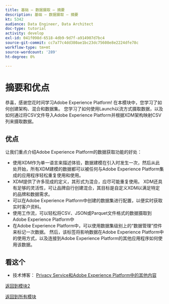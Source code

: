 ```yaml
---
title: 基础 — 数据摄取 — 摘要
description: 基础 — 数据摄取 — 摘要
kt: 5342
audience: Data Engineer, Data Architect
doc-type: tutorial
activity: develop
exl-id: 041f098d-6518-4db9-9d7f-a914907d7bc4
source-git-commit: cc7a77c4dd380ae1bc23dc75608e8e2224dfe78c
workflow-type: tm+mt
source-wordcount: '289'
ht-degree: 0%

---
```


# 摘要和优点

恭喜，感谢您花时间学习Adobe Experience Platform!
在本模块中，您学习了如何创建架构、混合和数据集。 您学习了如何使用Launch以流方式摄取数据，以及如何通过将CSV文件导入Adobe Experience Platform并根据XDM架构映射CSV列来摄取数据。

## 优点

让我们重点介绍Adobe Experience Platform的数据获取功能的好处：

- 使用XDM作为单一语言来描述体验，数据建模在引入时发生一次，然后从此处开始，所有XDM建模的数据都可以被任何与Adobe Experience Platform集成的应用程序轻松重复使用和使用。
- XDM提供了许多现成的定义，其形式为混合，应尽可能重复使用。 XDM还具有足够的灵活性，可让品牌自行创建混合，其目标是自定义XDM以满足特定的品牌和数据需求。
- 可以在Adobe Experience Platform中创建的数据集进行配置，以便实时获取实时客户资料。
- 使用工作流，可以轻松将CSV、JSON或Parquet文件格式的数据摄取到Adobe Experience Platform中
- 在Adobe Experience Platform中，可以使用数据集级别上的“数据管理”控件来标记一次数据。 然后，该标签将影响数据在Adobe Experience Platform中的使用方式，以及连接到Adobe Experience Platform的其他应用程序如何使用该数据。

## 看这个

- 技术博客： [Privacy Service和Adobe Experience Platform中的其他内容](https://medium.com/adobetech/privacy-services-and-beyond-in-adobe-experience-platform-31b8d7e9292)

[返回到模块2](./data-ingestion.md)

[返回到所有模块](../../overview.md)
